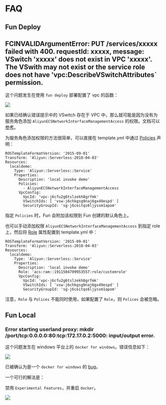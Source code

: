 
# FAQ

## Fun Deploy

## FCINVALIDArgumentError: PUT /services/xxxxx failed with 400. requestId: xxxxx, message: VSwitch 'xxxxx' does not exist in VPC 'xxxxx'. The VSwith may not exist or the service role does not have 'vpc:DescribeVSwitchAttributes` permission.

这个问题发生在使用 `fun deploy` 部署配置了 vpc 的函数：

![](https://tan-blog.oss-cn-hangzhou.aliyuncs.com/img/20181214113413.png)

如果已经确认错误提示中的 VSwitch 存在于 VPC 中，那么就可能是因为没有为服务角色添加 `AliyunECSNetworkInterfaceManagementAccess` 的权限。文档可以[参考](https://help.aliyun.com/knowledge_detail/72959.html)。

为服务角色添加权限的方法很简单，可以直接在 template.yml 中通过 [Policies](https://github.com/aliyun/fun/blob/master/docs/specs/2018-04-03-zh-cn.md#aliyunserverlessservice) 声明：

```
ROSTemplateFormatVersion: '2015-09-01'
Transform: 'Aliyun::Serverless-2018-04-03'
Resources:
  localdemo:
    Type: 'Aliyun::Serverless::Service'
    Properties:
      Description: 'local invoke demo'
      Policies:
        - AliyunECSNetworkInterfaceManagementAccess
      VpcConfig:
        VpcId: 'vpc-j6cfu2g6tslzekh8grfmk'
        VSwitchIds: [ 'vsw-j6chkgsg9naj6gx49espd' ]
        SecurityGroupId: 'sg-j6ceitqs6ljyssm1apom'
```

指定 `Policies` 时，Fun 会附加该权限到 Fun 创建的默认角色上。

也可以手动添加权限 `AliyunECSNetworkInterfaceManagementAccess` 到指定 role 上，然后将 [Role](https://github.com/aliyun/fun/blob/master/docs/specs/2018-04-03-zh-cn.md#aliyunserverlessservice) 属性配置到 template.yml 中：

```
ROSTemplateFormatVersion: '2015-09-01'
Transform: 'Aliyun::Serverless-2018-04-03'
Resources:
  localdemo:
    Type: 'Aliyun::Serverless::Service'
    Properties:
      Description: 'local invoke demo'
      Role: 'acs:ram::1911504709953557:role/customrole'
      VpcConfig:
        VpcId: 'vpc-j6cfu2g6tslzekh8grfmk'
        VSwitchIds: [ 'vsw-j6chkgsg9naj6gx49espd' ]
        SecurityGroupId: 'sg-j6ceitqs6ljyssm1apom'
```

注意，`Role` 与 `Polices` 不能同时使用，如果配置了 `Role`，则 `Polices` 会被忽略。

## Fun Local

### Error starting userland proxy: mkdir /port/tcp:0.0.0.0:80:tcp:172.17.0.2:5000: input/output error.

这个问题发生在 windows 平台上的 `docker for windows`。错误信息如下：

![](https://tan-blog.oss-cn-hangzhou.aliyuncs.com/img/20181214112210.png)

已被确认为是一个 `docker for windows` 的 [bug](https://github.com/docker/for-win/issues/573)。

一个可行的解法是：

禁用 `Experimental Features`，并重启 `docker`。

![](https://tan-blog.oss-cn-hangzhou.aliyuncs.com/img/20181214112400.png)


